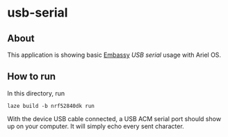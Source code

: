 # usb-serial

## About

This application is showing basic
[Embassy](https://github.com/embassy-rs/embassy) _USB serial_ usage with Ariel OS.

## How to run

In this directory, run

    laze build -b nrf52840dk run

With the device USB cable connected, a USB ACM serial port should show up on
your computer.
It will simply echo every sent character.
